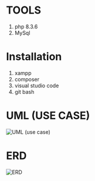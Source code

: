 # TOOLS
1. php 8.3.6
2. MySql

# Installation
1. xampp
2. composer
3. visual studio code
4. git bash

# UML (USE CASE)

![UML (use case)](https://github.com/ayynxn/ukk_galeri/assets/141293781/d6dd9210-2b5d-4074-9456-407ad7f5b934)

# ERD
![ERD](https://github.com/ayynxn/ukk_galeri/assets/141293781/01e4d4bd-54cc-4f6f-9893-d14f4112f2ea)
